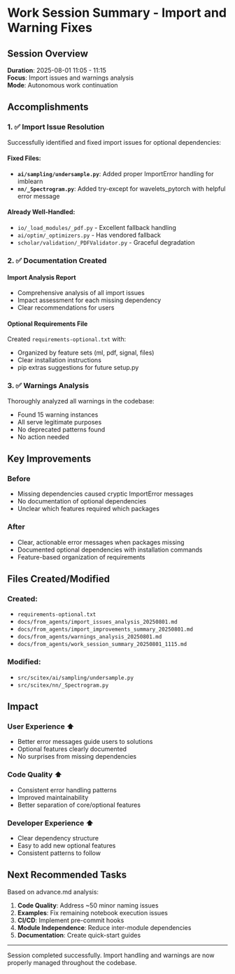 <!-- ---
!-- Timestamp: 2025-08-01 11:15:00
!-- Author: d833c9e2-6e28-11f0-8201-00155dff963d
!-- File: ./docs/from_agents/work_session_summary_20250801_1115.md
!-- --- -->

# Work Session Summary - Import and Warning Fixes

## Session Overview
**Duration**: 2025-08-01 11:05 - 11:15  
**Focus**: Import issues and warnings analysis  
**Mode**: Autonomous work continuation

## Accomplishments

### 1. ✅ Import Issue Resolution
Successfully identified and fixed import issues for optional dependencies:

#### Fixed Files:
- **`ai/sampling/undersample.py`**: Added proper ImportError handling for imblearn
- **`nn/_Spectrogram.py`**: Added try-except for wavelets_pytorch with helpful error message

#### Already Well-Handled:
- `io/_load_modules/_pdf.py` - Excellent fallback handling
- `ai/optim/_optimizers.py` - Has vendored fallback
- `scholar/validation/_PDFValidator.py` - Graceful degradation

### 2. ✅ Documentation Created

#### Import Analysis Report
- Comprehensive analysis of all import issues
- Impact assessment for each missing dependency
- Clear recommendations for users

#### Optional Requirements File
Created `requirements-optional.txt` with:
- Organized by feature sets (ml, pdf, signal, files)
- Clear installation instructions
- pip extras suggestions for future setup.py

### 3. ✅ Warnings Analysis
Thoroughly analyzed all warnings in the codebase:
- Found 15 warning instances
- All serve legitimate purposes
- No deprecated patterns found
- No action needed

## Key Improvements

### Before
- Missing dependencies caused cryptic ImportError messages
- No documentation of optional dependencies
- Unclear which features required which packages

### After
- Clear, actionable error messages when packages missing
- Documented optional dependencies with installation commands
- Feature-based organization of requirements

## Files Created/Modified

### Created:
- `requirements-optional.txt`
- `docs/from_agents/import_issues_analysis_20250801.md`
- `docs/from_agents/import_improvements_summary_20250801.md`
- `docs/from_agents/warnings_analysis_20250801.md`
- `docs/from_agents/work_session_summary_20250801_1115.md`

### Modified:
- `src/scitex/ai/sampling/undersample.py`
- `src/scitex/nn/_Spectrogram.py`

## Impact

### User Experience ⬆️
- Better error messages guide users to solutions
- Optional features clearly documented
- No surprises from missing dependencies

### Code Quality ⬆️
- Consistent error handling patterns
- Improved maintainability
- Better separation of core/optional features

### Developer Experience ⬆️
- Clear dependency structure
- Easy to add new optional features
- Consistent patterns to follow

## Next Recommended Tasks

Based on advance.md analysis:
1. **Code Quality**: Address ~50 minor naming issues
2. **Examples**: Fix remaining notebook execution issues
3. **CI/CD**: Implement pre-commit hooks
4. **Module Independence**: Reduce inter-module dependencies
5. **Documentation**: Create quick-start guides

---
Session completed successfully. Import handling and warnings are now properly managed throughout the codebase.

<!-- EOF -->